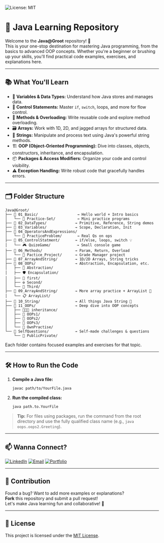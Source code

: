 ![License: MIT](https://img.shields.io/badge/License-MIT-yellow.svg)

# 🚀 Java Learning Repository

Welcome to the **Java@Groot** repository! 🌱  
This is your one-stop destination for mastering Java programming, from the basics to advanced OOP concepts. Whether you're a beginner or brushing up your skills, you'll find practical code examples, exercises, and explanations here.

---

## 📚 What You'll Learn

- 🧮 **Variables & Data Types:** Understand how Java stores and manages data.
- 🔄 **Control Statements:** Master `if`, `switch`, loops, and more for flow control.
- 🧩 **Methods & Overloading:** Write reusable code and explore method overloading.
- 🗃️ **Arrays:** Work with 1D, 2D, and jagged arrays for structured data.
- 📝 **Strings:** Manipulate and process text using Java's powerful string methods.
- 🏗️ **OOP (Object-Oriented Programming):** Dive into classes, objects, constructors, inheritance, and encapsulation.
- 📦 **Packages & Access Modifiers:** Organize your code and control visibility.
- ⚠️ **Exception Handling:** Write robust code that gracefully handles errors.

---

## 🗂️ Folder Structure

```
Java@Groot/
├── 📁 01_Basic/                  → Hello world + Intro basics
│   └── 🧪 Practice-Set/          → Mini practice programs
├── 📁 02_DataTypes/             → Primitive, Reference, String demos
├── 📁 03_Variables/             → Scope, Declaration, Init
├── 📁 04_OperatorsAndExpressions/
│   └── 🧠 PracticeProblem/       → Real Qs on ops
├── 📁 05_ControlStatment/       → if/else, loops, switch 💡
│   └── 🎮 QuizeGame/            → Small console game
├── 📁 06_Methods/               → Param, Return, Overload
│   └── 🔢 Pactice_Project/      → Grade Manager project
├── 📁 07_ArrayAndString/        → 1D/2D Arrays, String tricks
├── 📁 08_OOPs/                  → Abstraction, Encapsulation, etc.
│   ├── 🧱 Abstraction/
│   ├── 🛡️ Encapsulation/
│   ├── 🧪 first/
│   ├── ⚙️ Second/
│   └── 🚗 Third/
├── 📁 09_ArrayAndString/        → More array practice + ArrayList 🚀
│   └── 📋 ArrayList/
├── 📁 10_String/                → All things Java String 🧵
├── 📁 11_OOPs/                  → Deep dive into OOP concepts
│   ├── 👨‍👩‍👧 inheritance/
│   ├── 🧠 OOPs1/
│   ├── 🧬 OOPs2/
│   ├── 🧪 OOPs3/
│   └── 💼 OwnPractise/
└── 📁 SelfQuestions/            → Self-made challenges & questions
    └── 🧪 PublicPrivate/

```

Each folder contains focused examples and exercises for that topic.

---

## 🛠️ How to Run the Code

1. **Compile a Java file:**
   ```sh
   javac path/to/YourFile.java
   ```

2. **Run the compiled class:**
   ```sh
   java path.to.YourFile
   ```

> **Tip:** For files using packages, run the command from the root directory and use the fully qualified class name (e.g., `java oops.oops2.Greeting`).

---

## 📫 Wanna Connect?

[![LinkedIn](https://img.shields.io/badge/LinkedIn-Connect-blue?style=flat&logo=linkedin)](https://www.linkedin.com/in/piyush64bit)
[![Email](https://img.shields.io/badge/Email-Me-informational?style=flat&logo=gmail)](mailto:piiyush.sonii@outlook.com)
[![Portfolio](https://img.shields.io/badge/Portfolio-Visit%20Now-9cf?style=flat&logo=vercel)](https://piyushportfolio.live)

---

## 🤝 Contribution

Found a bug? Want to add more examples or explanations?  
**Fork** this repository and submit a pull request!  
Let's make Java learning fun and collaborative! 🎉

---

## 📝 License

This project is licensed under the [MIT License](./LICENSE).


